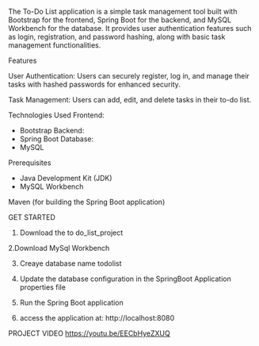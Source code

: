 The To-Do List application is a simple task management tool built with Bootstrap for the frontend, Spring Boot for the backend, and MySQL Workbench for the database. It provides user authentication features such as login, registration, and password hashing, along with basic task management functionalities.

Features

User Authentication: 
Users can securely register, log in, and manage their tasks with hashed passwords for enhanced security.

Task Management: 
Users can add, edit, and delete tasks in their to-do list. 

Technologies Used 
Frontend:
- Bootstrap
Backend:
- Spring Boot 
Database:
- MySQL

Prerequisites 
- Java Development Kit (JDK)
- MySQL Workbench

Maven (for building the Spring Boot application)

GET STARTED

1. Download the to do_list_project

2.Download MySql Workbench

3. Creaye database name todolist

4. Update the database configuration in the SpringBoot Application properties file

5. Run the Spring Boot application

6. access the application at: http://localhost:8080


PROJECT VIDEO
https://youtu.be/EECbHyeZXUQ

